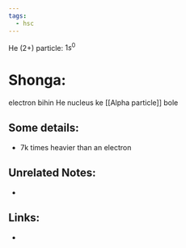```yaml
---
tags:
  - hsc
---
```

He (2+) particle: $1s^0$
# Shonga: 
electron bihin He nucleus ke [[Alpha particle]] bole
## Some details:
- 7k times heavier than an electron
## Unrelated Notes:
- 
## Links:
- 
